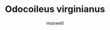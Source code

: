 ---
layout: post
author: maxwell
title: Odocoileus virginianus
description: 
tags: []
image: 
  feature: 
  credit: 
  creditlink: 
permalink: odocoileus-virginianus
---